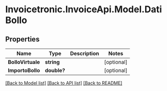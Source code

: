 # Invoicetronic.InvoiceApi.Model.DatiBollo

## Properties

Name | Type | Description | Notes
------------ | ------------- | ------------- | -------------
**BolloVirtuale** | **string** |  | [optional] 
**ImportoBollo** | **double?** |  | [optional] 

[[Back to Model list]](../README.md#documentation-for-models) [[Back to API list]](../README.md#documentation-for-api-endpoints) [[Back to README]](../README.md)

